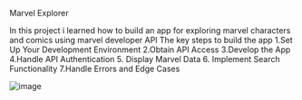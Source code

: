 Marvel Explorer

In this project i learned how to build an app for exploring marvel characters and comics using marvel developer API
The key steps to build the app
1.Set Up Your Development Environment
2.Obtain API Access
3.Develop the App
4.Handle API Authentication
5. Display Marvel Data
6. Implement Search Functionality
7.Handle Errors and Edge Cases


![image](https://github.com/AlinaAga06/Bluescipt-Assignment2/assets/141228720/5030a6a0-7443-4d26-8748-499b5f3a241b)


 






